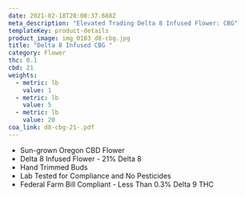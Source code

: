 ```yaml
---
date: 2021-02-18T20:00:37.688Z
meta_description: "Elevated Trading Delta 8 Infused Flower: CBG"
templateKey: product-details
product_image: img_0103_d8-cbg.jpg
title: "Delta 8 Infused CBG "
category: Flower
thc: 0.1
cbd: 21
weights:
  - metric: lb
    value: 1
  - metric: lb
    value: 5
  - metric: lb
    value: 20
coa_link: d8-cbg-21-.pdf
---
```



* Sun-grown Oregon CBD Flower
* Delta 8 Infused Flower - 21% Delta 8
* Hand Trimmed Buds
* Lab Tested for Compliance and No Pesticides
* Federal Farm Bill Compliant - Less Than 0.3% Delta 9 THC
